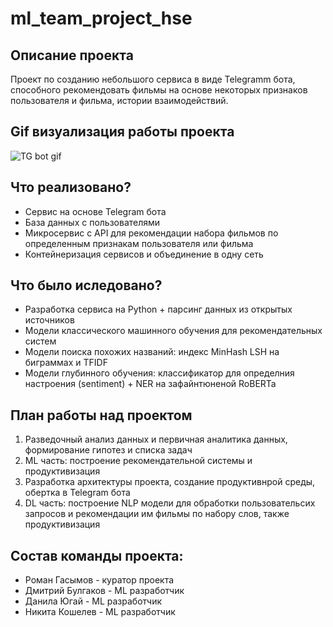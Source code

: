 # ml_team_project_hse

## Описание проекта
Проект по созданию небольшого сервиса в виде Telegramm бота, способного рекомендовать фильмы на основе некоторых признаков пользователя и фильма, истории взаимодействий.

## Gif визуализация работы проекта

![TG bot gif](https://drive.google.com/uc?export=download&id=1ELcW_U7RovNkAysTTQNRn7SHbO16sEAu)

## Что реализовано?
- Сервис на основе Telegram бота
- База данных с пользователями
- Микросервис с API для рекомендации набора фильмов по определенным признакам пользователя или фильма
- Контейнеризация сервисов и объединение в одну сеть

## Что было иследовано?
- Разработка сервиса на Python + парсинг данных из открытых источников
- Модели классического машинного обучения для рекомендательных систем
- Модели поиска похожих названий: индекс MinHash LSH на биграммах и TFIDF
- Модели глубинного обучения: классификатор для определния настроения (sentiment) + NER на зафайнтюненой RoBERTa

## План работы над проектом
1. Разведочный анализ данных и первичная аналитика данных, формирование гипотез и списка задач
2. ML часть: построение рекомендательной системы и продуктивизация
3. Разработка архитектуры проекта, создание продуктивнрой среды, обертка в Telegram бота
3. DL часть: построение NLP модели для обработки пользовательсих запросов и рекомендации им фильмы по набору слов, также продуктивизация

## Состав команды проекта:
- Роман Гасымов - куратор проекта
- Дмитрий Булгаков - ML разработчик
- Данила Югай - ML разработчик
- Никита Кошелев - ML разработчик
